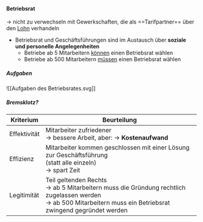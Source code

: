 #### Betriebsrat
&rarr; nicht zu verwechseln mit Gewerkschaften, die als ==Tarifpartner== über den <u>Lohn</u> verhandeln

- Betriebsrat und Geschäftsführungen sind im Austausch über **soziale und personelle Angelegenheiten**
	- Betriebe ab 5 Mitarbeitern <u>können</u> einen Betriebsrat wählen
	- Betriebe ab 500 Mitarbeitern <u>müssen</u> einen Betriebsrat wählen


##### Aufgaben
![[Aufgaben des Betriebsrates.svg]]

##### Bremsklotz?

| Kriterium | Beurteilung |
| --- | --- |
| Effektivität | Mitarbeiter zufriedener<br>&rarr; bessere Arbeit, aber: &rarr; **Kostenaufwand** |
| Effizienz | Mitarbeiter kommen geschlossen mit einer Lösung zur Geschäftsführung<br>(statt alle einzeln)<br>&rarr; spart Zeit |
| Legitimität | Teil geltenden Rechts<br>&rarr; ab 5 Mitarbeitern muss die Gründung rechtlich zugelassen werden<br>&rarr; ab 500 Mitarbeitern muss ein Betriebsrat zwingend gegründet werden |

